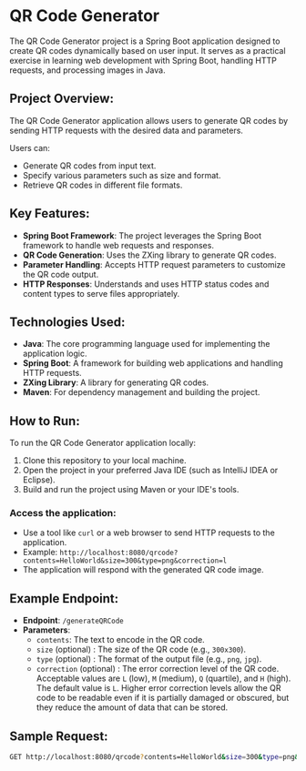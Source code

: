 # QR Code Generator

The QR Code Generator project is a Spring Boot application designed to create QR codes dynamically based on user input. It serves as a practical exercise in learning web development with Spring Boot, handling HTTP requests, and processing images in Java.

## Project Overview:
The QR Code Generator application allows users to generate QR codes by sending HTTP requests with the desired data and parameters.

Users can:
- Generate QR codes from input text.
- Specify various parameters such as size and format.
- Retrieve QR codes in different file formats.

## Key Features:
- **Spring Boot Framework**: The project leverages the Spring Boot framework to handle web requests and responses.
- **QR Code Generation**: Uses the ZXing library to generate QR codes.
- **Parameter Handling**: Accepts HTTP request parameters to customize the QR code output.
- **HTTP Responses**: Understands and uses HTTP status codes and content types to serve files appropriately.

## Technologies Used:
- **Java**: The core programming language used for implementing the application logic.
- **Spring Boot**: A framework for building web applications and handling HTTP requests.
- **ZXing Library**: A library for generating QR codes.
- **Maven**: For dependency management and building the project.

## How to Run:
To run the QR Code Generator application locally:

1. Clone this repository to your local machine.
2. Open the project in your preferred Java IDE (such as IntelliJ IDEA or Eclipse).
3. Build and run the project using Maven or your IDE's tools.

### Access the application:
- Use a tool like `curl` or a web browser to send HTTP requests to the application.
- Example: `http://localhost:8080/qrcode?contents=HelloWorld&size=300&type=png&correction=l`
- The application will respond with the generated QR code image.

## Example Endpoint:
- **Endpoint**: `/generateQRCode`
- **Parameters**:
  - `contents`: The text to encode in the QR code.
  - `size` (optional) : The size of the QR code (e.g., `300x300`).
  - `type` (optional) : The format of the output file (e.g., `png`, `jpg`).
  - `correction` (optional) : The error correction level of the QR code. Acceptable values are `L` (low), `M` (medium), `Q` (quartile), and `H` (high). The default value is `L`. Higher error correction levels allow the QR code to be readable even if it is partially damaged or obscured, but they reduce the amount of data that can be stored.
## Sample Request:
```bash
GET http://localhost:8080/qrcode?contents=HelloWorld&size=300&type=png&correction=l
